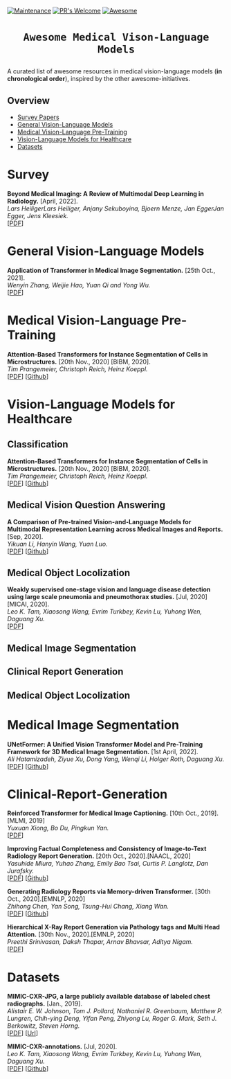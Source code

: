 [![Maintenance](https://img.shields.io/badge/Maintained%3F-yes-green.svg)](https://GitHub.com/Naereen/StrapDown.js/graphs/commit-activity)
[![PR's Welcome](https://img.shields.io/badge/PRs-welcome-brightgreen.svg?style=flat)](http://makeapullrequest.com) 
[![Awesome](https://cdn.rawgit.com/sindresorhus/awesome/d7305f38d29fed78fa85652e3a63e154dd8e8829/media/badge.svg)](https://github.com/sindresorhus/awesome)

<!-- <hr /> -->

# <p align=center>`Awesome Medical Vison-Language Models`</p>

A curated list of awesome resources in medical vision-language models (**in chronological order**), inspired by the other awesome-initiatives. 

<!-- We intend to regularly update the relevant latest papers and their open-source implementations on this page. If you find some overlooked papers, please open an issue or contact at fahad.shamshad3@gmail.com. -->

## Overview
- [Survey Papers](#survey)
- [General Vision-Language Models](#general-vision-language-models)
- [Medical Vision-Language Pre-Training](#medical-vision-language-pre-training)
- [Vision-Language Models for Healthcare](#vision-language-models-for-healthcare)
- [Datasets](#datasets)
<!-- - [Medical Image Reconstruction](#reconstruction) -->

# Survey

**Beyond Medical Imaging: A Review of Multimodal Deep Learning in Radiology.** [April, 2022].<br>
*Lars HeiligerLars Heiliger, Anjany Sekuboyina, Bjoern Menze, Jan EggerJan Egger, Jens Kleesiek.*<br>
[[PDF](https://www.researchgate.net/profile/Jan-Egger-2/publication/358581125_Beyond_Medical_Imaging_A_Review_of_Multimodal_Deep_Learning_in_Radiology/links/620a1e5a7b05f82592ea5bda/Beyond-Medical-Imaging-A-Review-of-Multimodal-Deep-Learning-in-Radiology.pdf)] 

# General Vision-Language Models

**Application of Transformer in Medical Image Segmentation.** [25th Oct., 2021].<br>
*Wenyin Zhang, Weijie Hao, Yuan Qi and Yong Wu.*<br>
 [[PDF](https://biomedgrid.com/pdf/AJBSR.MS.ID.002014.pdf)] 

# Medical Vision-Language Pre-Training

**Attention-Based Transformers for Instance Segmentation of Cells in Microstructures.** [20th Nov., 2020] [BIBM, 2020].<br>
*Tim Prangemeier, Christoph Reich, Heinz Koeppl.*<br>
 [[PDF](https://arxiv.org/abs/2011.09763)] [[Github](https://github.com/ChristophReich1996/Cell-DETR)]
 
# Vision-Language Models for Healthcare

## Classification

**Attention-Based Transformers for Instance Segmentation of Cells in Microstructures.** [20th Nov., 2020] [BIBM, 2020].<br>
*Tim Prangemeier, Christoph Reich, Heinz Koeppl.*<br>
 [[PDF](https://arxiv.org/abs/2011.09763)] [[Github](https://github.com/ChristophReich1996/Cell-DETR)]
 
## Medical Vision Question Answering

   **A Comparison of Pre-trained Vision-and-Language Models for Multimodal Representation Learning across Medical Images and Reports.** [Sep, 2020].<br>
*Yikuan Li, Hanyin Wang, Yuan Luo.*<br>
 [[PDF](https://arxiv.org/abs/2009.01523)] [[Github](https://github.com/YIKUAN8/Transformers-VQA)]

## Medical Object Locolization

   **Weakly supervised one-stage vision and language disease detection using large scale pneumonia and pneumothorax studies.** [Jul, 2020] [MICAI, 2020].<br>
*Leo K. Tam, Xiaosong Wang, Evrim Turkbey, Kevin Lu, Yuhong Wen, Daguang Xu.*<br>
 [[PDF](https://arxiv.org/abs/2007.15778)] 
 
## Medical Image Segmentation

## Clinical Report Generation
 
## Medical Object Locolization



# Medical Image Segmentation

   **UNetFormer: A Unified Vision Transformer Model and Pre-Training Framework for 3D Medical Image Segmentation.** [1st April, 2022].<br>
*Ali Hatamizadeh, Ziyue Xu, Dong Yang, Wenqi Li, Holger Roth, Daguang Xu.*<br>
 [[PDF](https://arxiv.org/abs/2204.00631)] [[Github](https://github.com/Project-MONAI/research-contributions)]
 
# Clinical-Report-Generation

   **Reinforced Transformer for Medical Image Captioning.** [10th Oct., 2019].[MLMI, 2019]<br>
*Yuxuan Xiong, Bo Du, Pingkun Yan.*<br>
 [[PDF](https://link.springer.com/chapter/10.1007/978-3-030-32692-0_77)] 

   **Improving Factual Completeness and Consistency of Image-to-Text Radiology Report Generation.** [20th Oct., 2020].[NAACL, 2020]<br>
*Yasuhide Miura, Yuhao Zhang, Emily Bao Tsai, Curtis P. Langlotz, Dan Jurafsky.*<br>
 [[PDF](https://arxiv.org/abs/2010.10042)] [[Github](https://github.com/ysmiura/ifcc)]

   **Generating Radiology Reports via Memory-driven Transformer.** [30th Oct., 2020].[EMNLP, 2020]<br>
*Zhihong Chen, Yan Song, Tsung-Hui Chang, Xiang Wan.*<br>
 [[PDF](https://arxiv.org/abs/2010.16056)] [[Github](https://github.com/cuhksz-nlp/R2Gen)]
 
   **Hierarchical X-Ray Report Generation via Pathology tags and Multi Head Attention.** [30th Nov., 2020].[EMNLP, 2020]<br>
*Preethi Srinivasan, Daksh Thapar, Arnav Bhavsar, Aditya Nigam.*<br>
 [[PDF](https://openaccess.thecvf.com/content/ACCV2020/html/Srinivasan_Hierarchical_X-Ray_Report_Generation_via_Pathology_tags_and_Multi_Head_ACCV_2020_paper.html)]
 

# Datasets

   **MIMIC-CXR-JPG, a large publicly available database of labeled chest radiographs.** [Jan., 2019].<br>
*Alistair E. W. Johnson, Tom J. Pollard, Nathaniel R. Greenbaum, Matthew P. Lungren, Chih-ying Deng, Yifan Peng, Zhiyong Lu, Roger G. Mark, Seth J. Berkowitz, Steven Horng.*<br>
 [[PDF](https://arxiv.org/pdf/1901.07042.pdf)] [[Url](https://doi.org/10.13026/8360-t248)]
 

   **MIMIC-CXR-annotations.** [Jul, 2020].<br>
*Leo K. Tam, Xiaosong Wang, Evrim Turkbey, Kevin Lu, Yuhong Wen, Daguang Xu.*<br>
 [[PDF](https://arxiv.org/abs/2007.15778)] [[Github](https://github.com/leotam/MIMIC-CXR-annotations)]


<!-- # Citation

If you find the listing and survey useful for your work, please cite the paper:

```
@misc{shamshad2022transformers,
      title={Transformers in Medical Imaging: A Survey}, 
      author={Shamshad, Fahad and  Khan, Salman and Zamir, Syed Waqas and Khan, Muhammad Haris and  Hayat, Munawar and Khan, Fahad Shahbaz and Fu, Huazhu}
      year={2022},
      eprint={2201.09873},
      archivePrefix={arXiv},
      primaryClass={cs.CV}
}
```
 -->
